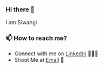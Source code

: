 ### Hi there 👋

I am Siwangi

### 📫 How to reach me?

 - Connect with me on [LinkedIn](https://www.linkedin.com/in/siwangi-shah-0b00656b/) 👨🏻‍💻
 - Shoot Me at [Email](mailto:siwangishah@gmail.com) 💌
